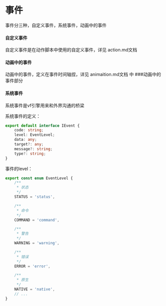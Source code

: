 # 事件

事件分三种，自定义事件，系统事件，动画中的事件

#### 自定义事件

自定义事件是在动作脚本中使用的自定义事件，详见 action.md[](./action.md)文档

#### 动画中的事件

动画中的事件，定义在事件时间轴捏，详见 animaition.md[](./animation.md)文档 中 ###动画中的事件部分


#### 系统事件

系统事件是vf引擎用来和外界沟通的桥梁

系统事件的定义：
``` typescript
export default interface IEvent {
    code: string;
    level: EventLevel;
    data: any;
    target?: any;
    message?: string;
    type?: string;
}
```
事件的level：
``` typescript
export const enum EventLevel {
    /**
     * 状态
     */
    STATUS = 'status',

    /**
     * 命令
     */
    COMMAND = 'command',

    /**
     * 警告
     */
    WARNING = 'warning',

    /**
     * 错误
     */
    ERROR = 'error',

    /**
     * 原生
     */
    NATIVE = 'native',
    // ...
}
```
